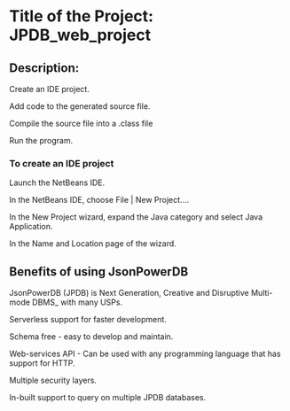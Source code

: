 # Title of the Project: JPDB_web_project

## Description: 

Create an IDE project.

Add code to the generated source file.

Compile the source file into a .class file

Run the program.

### To create an IDE project

Launch the NetBeans IDE.

In the NetBeans IDE, choose File | New Project....

In the New Project wizard, expand the Java category and select Java Application.

In the Name and Location page of the wizard.

## Benefits of using JsonPowerDB

JsonPowerDB (JPDB) is Next Generation, Creative and Disruptive Multi-mode DBMS_ with many USPs.

Serverless support for faster development.

Schema free - easy to develop and maintain.

Web-services API - Can be used with any programming language that has support for HTTP.

Multiple security layers.

In-built support to query on multiple JPDB databases.
